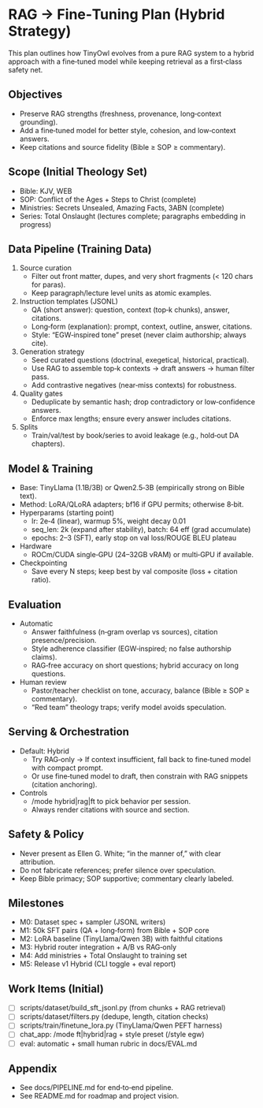 # RAG → Fine‑Tuning Plan (Hybrid Strategy)

This plan outlines how TinyOwl evolves from a pure RAG system to a hybrid approach with a fine‑tuned model while keeping retrieval as a first‑class safety net.

## Objectives
- Preserve RAG strengths (freshness, provenance, long‑context grounding).
- Add a fine‑tuned model for better style, cohesion, and low‑context answers.
- Keep citations and source fidelity (Bible ≥ SOP ≥ commentary).

## Scope (Initial Theology Set)
- Bible: KJV, WEB
- SOP: Conflict of the Ages + Steps to Christ (complete)
- Ministries: Secrets Unsealed, Amazing Facts, 3ABN (complete)
- Series: Total Onslaught (lectures complete; paragraphs embedding in progress)

## Data Pipeline (Training Data)
1. Source curation
   - Filter out front matter, dupes, and very short fragments (< 120 chars for paras).
   - Keep paragraph/lecture level units as atomic examples.
2. Instruction templates (JSONL)
   - QA (short answer): question, context (top‑k chunks), answer, citations.
   - Long‑form (explanation): prompt, context, outline, answer, citations.
   - Style: “EGW‑inspired tone” preset (never claim authorship; always cite).
3. Generation strategy
   - Seed curated questions (doctrinal, exegetical, historical, practical).
   - Use RAG to assemble top‑k contexts → draft answers → human filter pass.
   - Add contrastive negatives (near‑miss contexts) for robustness.
4. Quality gates
   - Deduplicate by semantic hash; drop contradictory or low‑confidence answers.
   - Enforce max lengths; ensure every answer includes citations.
5. Splits
   - Train/val/test by book/series to avoid leakage (e.g., hold‑out DA chapters).

## Model & Training
- Base: TinyLlama (1.1B/3B) or Qwen2.5‑3B (empirically strong on Bible text).
- Method: LoRA/QLoRA adapters; bf16 if GPU permits; otherwise 8‑bit.
- Hyperparams (starting point)
  - lr: 2e‑4 (linear), warmup 5%, weight decay 0.01
  - seq_len: 2k (expand after stability), batch: 64 eff (grad accumulate)
  - epochs: 2–3 (SFT), early stop on val loss/ROUGE BLEU plateau
- Hardware
  - ROCm/CUDA single‑GPU (24–32GB vRAM) or multi‑GPU if available.
- Checkpointing
  - Save every N steps; keep best by val composite (loss + citation ratio).

## Evaluation
- Automatic
  - Answer faithfulness (n‑gram overlap vs sources), citation presence/precision.
  - Style adherence classifier (EGW‑inspired; no false authorship claims).
  - RAG‑free accuracy on short questions; hybrid accuracy on long questions.
- Human review
  - Pastor/teacher checklist on tone, accuracy, balance (Bible ≥ SOP ≥ commentary).
  - “Red team” theology traps; verify model avoids speculation.

## Serving & Orchestration
- Default: Hybrid
  - Try RAG‑only → If context insufficient, fall back to fine‑tuned model with compact prompt.
  - Or use fine‑tuned model to draft, then constrain with RAG snippets (citation anchoring).
- Controls
  - /mode hybrid|rag|ft to pick behavior per session.
  - Always render citations with source and section.

## Safety & Policy
- Never present as Ellen G. White; “in the manner of,” with clear attribution.
- Do not fabricate references; prefer silence over speculation.
- Keep Bible primacy; SOP supportive; commentary clearly labeled.

## Milestones
- M0: Dataset spec + sampler (JSONL writers)
- M1: 50k SFT pairs (QA + long‑form) from Bible + SOP core
- M2: LoRA baseline (TinyLlama/Qwen 3B) with faithful citations
- M3: Hybrid router integration + A/B vs RAG‑only
- M4: Add ministries + Total Onslaught to training set
- M5: Release v1 Hybrid (CLI toggle + eval report)

## Work Items (Initial)
- [ ] scripts/dataset/build_sft_jsonl.py (from chunks + RAG retrieval)
- [ ] scripts/dataset/filters.py (dedupe, length, citation checks)
- [ ] scripts/train/finetune_lora.py (TinyLlama/Qwen PEFT harness)
- [ ] chat_app: /mode ft|hybrid|rag + style preset (/style egw)
- [ ] eval: automatic + small human rubric in docs/EVAL.md

## Appendix
- See docs/PIPELINE.md for end‑to‑end pipeline.
- See README.md for roadmap and project vision.


